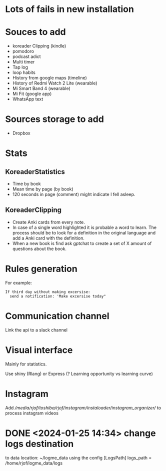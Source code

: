 # Lots of fails in new installation

# Souces to add
- koreader Clipping (kindle)
- pomodoro
- podcast adict
- Multi timer
- Tap log
- loop habits
- History from google maps (timeline)
- History of Redmi Watch 2 Lite (wearable)
- Mi Smart Band 4 (wearable)
- Mi Fit (google app)
- WhatsApp text

# Sources storage to add
 - Dropbox

# Stats
## KoreaderStatistics
  - Time by book
  - Mean time by page (by book)
  - 120 seconds in page (comment) might indicate I fell asleep.
## KoreaderClipping
  - Create Anki cards from every note.
  - In case of a single word highlighted it is probable a word to learn. The process should be to look for a definition in the original language and add a Anki card with the definition.
  - When a new book is find ask gptchat to create a set of X amount of questions about the book.
  
# Rules generation
 For example:
 ```
 If third day without making excersise:
   send a notification: 'Make excersise today"
   ```
# Communication channel
Link the api to a slack channel

# Visual interface
Mainly for statistics.

Use shiny (Rlang) or Express (? Learning opportunity vs learning curve)

# Instagram
Add */media/rjof/toshiba/rjof/instagram/instaloader/instagram_organizer/* to process instagram videos

# DONE <2024-01-25 14:34> change logs destination
to data location: ~/logme_data using the config
[LogsPath]
logs_path = /home/rjof/logme_data/logs


